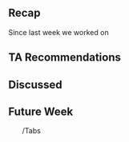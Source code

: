 ## Recap
Since last week we worked on 

## TA Recommendations

## Discussed

## Future Week

&nbsp;&nbsp;&nbsp;&nbsp;&nbsp;&nbsp; /Tabs